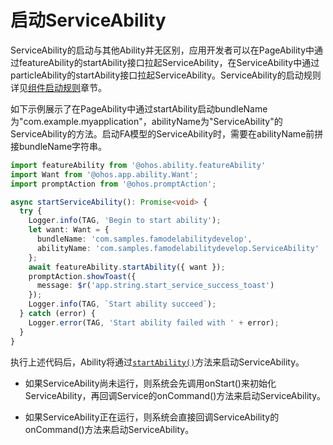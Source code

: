 # 启动ServiceAbility


ServiceAbility的启动与其他Ability并无区别，应用开发者可以在PageAbility中通过featureAbility的startAbility接口拉起ServiceAbility，在ServiceAbility中通过particleAbility的startAbility接口拉起ServiceAbility。ServiceAbility的启动规则详见[组件启动规则](component-startup-rules.md)章节。


如下示例展示了在PageAbility中通过startAbility启动bundleName为"com.example.myapplication"，abilityName为"ServiceAbility"的ServiceAbility的方法。启动FA模型的ServiceAbility时，需要在abilityName前拼接bundleName字符串。

```ts
import featureAbility from '@ohos.ability.featureAbility'
import Want from '@ohos.app.ability.Want';
import promptAction from '@ohos.promptAction';
```
```ts
async startServiceAbility(): Promise<void> {
  try {
    Logger.info(TAG, 'Begin to start ability');
    let want: Want = {
      bundleName: 'com.samples.famodelabilitydevelop',
      abilityName: 'com.samples.famodelabilitydevelop.ServiceAbility'
    };
    await featureAbility.startAbility({ want });
    promptAction.showToast({
      message: $r('app.string.start_service_success_toast')
    });
    Logger.info(TAG, `Start ability succeed`);
  } catch (error) {
    Logger.error(TAG, 'Start ability failed with ' + error);
  }
}
```


执行上述代码后，Ability将通过[`startAbility()`](../reference/apis/js-apis-inner-application-uiAbilityContext.md#uiabilitycontextstartability)方法来启动ServiceAbility。


- 如果ServiceAbility尚未运行，则系统会先调用onStart()来初始化ServiceAbility，再回调Service的onCommand()方法来启动ServiceAbility。

- 如果ServiceAbility正在运行，则系统会直接回调ServiceAbility的onCommand()方法来启动ServiceAbility。
